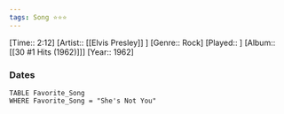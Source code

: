 ```yaml
---
tags: Song ⭐⭐⭐ 
---
```

[Time:: 2:12]
[Artist:: [[Elvis Presley]] ]
[Genre:: Rock]
[Played:: ]
[Album:: [[30 #1 Hits (1962)]]]
[Year:: 1962]
### Dates
````dataview
TABLE Favorite_Song
WHERE Favorite_Song = "She's Not You"
````